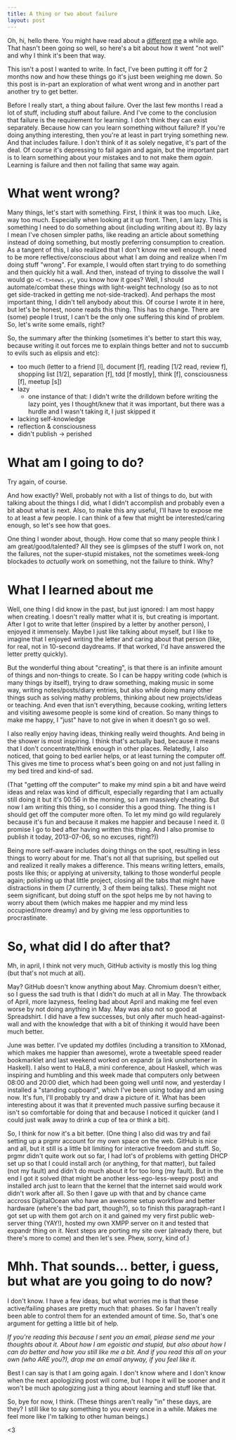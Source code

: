 ```yaml
---
title: A thing or two about failure
layout: post
---
```


Oh, hi, hello there. You might have read about a [different][sp1]
[me][sp2] a while ago. That hasn't been going so well, so here's a bit
about how it went "not well" and why I think it's been that way.

This isn't a post I wanted to write. In fact, I've been putting it off
for 2 months now and how these things go it's just been weighing me
down. So this post is in-part an exploration of what went wrong and in
another part another try to get better.

Before I really start, a thing about failure. Over the last few months I
read a lot of stuff, including stuff about failure. And I've come to the
conclusion that failure is the requirement for learning. I don't think
they can exist separately. Because how can you learn something without
failure? If you're doing anything interesting, then you're at least in
part trying something new. And that includes failure. I don't think of
it as solely negative, it's part of the deal. Of course it's depressing
to fail again and again, but the important part is to learn something
about your mistakes and to not make them *again*. Learning is failure
and then not failing that same way again.

# What went wrong?

Many things, let's start with something. First, I think it was too much.
Like, way too much. Especially when looking at it up front. Then, I am
lazy. This is something I need to do something about (including writing
about it). By lazy I mean I've chosen simpler paths, like reading an
article about something instead of doing something, but mostly
preferring consumption to creation. As a tangent of this, I also
realized that I don't know me well enough. I need to be more
reflective/conscious about what I am doing and realize when I'm doing
stuff "wrong". For example, I would often start trying to do something
and then quickly hit a wall. And then, instead of trying to dissolve the
wall I would go `<C-t>news.yc`, you know how it goes? Well, I should
automate/combat these things with light-weight technology (so as to not
get side-tracked in getting me not-side-tracked). And perhaps the most
important thing, I didn't tell anybody about this. Of course I wrote it
in here, but let's be honest, noone reads this thing. This has to
change. There are (some) people I trust, I can't be the only one
suffering this kind of problem. So, let's write some emails, right?

So, the summary after the thinking (sometimes it's better to start this
way, because writing it out forces me to explain things better and not to
succumb to evils such as elipsis and etc):

* too much (letter to a friend [l], document [f], reading [1/2 read, review f], shopping list [1/2], separation [f], tdd [f mostly], think [f], consciousness [f], meetup [s])
* lazy
    - one instance of that: I didn't write the drilldown before writing
      the lazy point, yes I thought/knew that it was important, but
      there was a hurdle and I wasn't taking it, I just skipped it
* lacking self-knowledge
* reflection & consciousness
* didn't publish -> perished

# What am I going to do?

Try again, of course.

And how exactly? Well, probably not with a list of things to do, but
with talking about the things I did, what I didn't accomplish and
probably even a bit about what is next. Also, to make this any useful,
I'll have to expose me to at least a few people. I can think of a few
that might be interested/caring enough, so let's see how that goes.

One thing I wonder about, though. How come that so many people think I
am great/good/talented? All they see is glimpses of the stuff I work on,
not the failures, not the super-stupid mistakes, not the sometimes
week-long blockades to *actually* work on something, not the failure to
think. Why?

# What I learned about me

Well, one thing I did know in the past, but just ignored: I am most
happy when creating. I doesn't really matter what it is, but creating is
important. After I got to write that letter (inspired by a letter by
another person), I enjoyed it immensely. Maybe I just like talking about
myself, but I like to imagine that I enjoyed writing the letter and
caring about that person (like, for real, not in 10-second daydreams. If
that worked, I'd have answered the letter pretty quickly).

But the wonderful thing about "creating", is that there is an infinite
amount of things and non-things to create. So I can be happy writing
code (which is many things by itself), trying to draw something, making
music in some way, writing notes/posts/diary entries, but also while
doing many other things such as solving mathy problems, thinking about
new projects/ideas or teaching. And even that isn't everything, because
cooking, writing letters and visiting awesome people is some kind
of creation. So many things to make me happy, I "just" have to not give
in when it doesn't go so well.

I also really enjoy having ideas, thinking really weird thoughts. And
being in the shower is most inspiring. I think that's actually bad,
because it means that I don't concentrate/think enough in other places.
Relatedly, I also noticed, that going to bed earlier helps, or at least
turning the computer off. This gives me time to process what's been
going on and not just falling in my bed tired and kind-of sad.

(That "getting off the computer" to make my mind spin a bit and have
weird ideas and relax was kind of difficult, especially regarding that
I am actually still doing it but it's 00:56 in the morning, so I am
massively cheating. But now I am writing this thing, so I consider this
a good thing. The thing is I should get off the computer more often. To
let my mind go wild regularely because it's fun and because it makes me
happier and because I need it. (I promise I go to bed after having
written this thing. And I also promise to publish it today, 2013-07-06,
so no excuses, right?))

Being more self-aware includes doing things on the spot, resulting in
less things to worry about for me. That's not all that suprising, but
spelled out and realized it really makes a difference. This means
writing letters, emails, posts like this; or applying at university,
talking to those wonderful people again; polishing up that little
project, closing all the tabs that might have distractions in them (7
currently, 3 of them being talks). These might not seem significant, but
doing stuff on the spot helps me by not having to worry about them
(which makes me happier and my mind less occupied/more dreamy) and by
giving me less opportunities to procrastinate.

# So, what did I do after that?

Mh, in april, I think not very much, GitHub activity is mostly this log
thing (but that's not much at all).

May? GitHub doesn't know anything about May. Chromium doesn't either, so
I guess the sad truth is that I didn't do much at all in May. The
throwback of April, more lazyness, feeling bad about April and making me
feel even worse by not doing anything in May. May was also not so good
at Spreadshirt. I did have a few successes, but only after much
head-against-wall and with the knowledge that with a bit of thinking it
would have been much better.

June was better. I've updated my dotfiles (including a transition to
XMonad, which makes me happier than awesome), wrote a tweetable speed
reader bookmarklet and last weekend worked on expandr (a link
unshortener in Haskell). I also went to HaL8, a mini conference, about
Haskell, which was inspiring and humbling and this week made that
computers only between 08:00 and 20:00 diet, which had been going well
until now, and yesterday I installed a "standing cupboard", which I've
been using today and am using now. It's fun, I'll probably try and draw
a picture of it. What has been interesting about it was that it
prevented much passive surfing because it isn't so comfortable for doing
that and because I noticed it quicker (and I could just walk away to
drink a cup of tea or think a bit).

So, I think for now it's a bit better. (One thing I also did was try and
fail setting up a prgmr account for my own space on the web. GitHub is
nice and all, but it still is a little bit limiting for interactive
freedom and stuff. So, prgmr didn't quite work out so far, I had lot's
of problems with getting DHCP set up so that I could install arch (or
anything, for that matter), but failed (not my fault) and didn't do much
about it for too long (my fault). But in the end I got it solved (that
might be another less-ego-less-weepy post) and installed arch just to
learn that the kernel that the internet said would work didn't
work after all. So then I gave up with that and by chance came accross
DigitalOcean who have an awesome setup workflow and better hardware
(where's the bad part, though?), so to finish this paragraph-rant I got
set up with them got arch on it and gained my very first public
web-server thing (YAY!), hosted my own XMPP server on it and tested that
expandr thing on it. Next steps are porting my site over (already there,
but there's more to come) and then let's see. Phew, sorry, kind of.)

# Mhh. That sounds... better, i guess, but what are you going to do now?

I don't know. I have a few ideas, but what worries me is that these
active/failing phases are pretty much that: phases. So far I haven't
really been able to control them for an extended amount of time. So,
that's one argument for getting a little bit of help.

*If you're reading this because I sent you an email, please send me your
thoughts about it. About how I am egoistic and stupid, but also about
how I can do better and how you still like me a bit. And if you read
this all on your own (who ARE you?), drop me an email anyway, if you
feel like it.*

Best I can say is that I am going again. I don't know where and I don't
know when the next apologizing post will come, but I hope it will be
sooner and it won't be much apologizing just a thing about learning and
stuff like that.

So, bye for now, I think. (These things aren't really "in" these days,
are they? I still like to say something to you every once in a while.
Makes me feel more like I'm talking to other human beings.)

&lt;3

[sp1]: /2013-04-06-self.promises
[sp2]: /2013-04-20-self.promises-week-II
[survivorship bias]: http://youarenotsosmart.com/2013/05/23/survivorship-bias/
